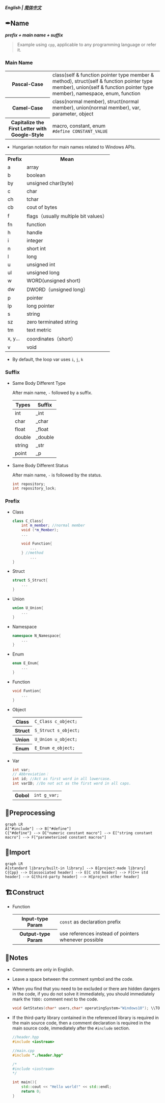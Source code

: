 ##### English | [简体中文](https://github.com/ODCLAB/ODCSTD/blob/main/zh-cn/源码排版.md)

## ✒Name

***prefix + main name + suffix***

> Example using `cpp`, applicable to any programming language or refer it.

### Main Name

<table>
	<tr>
    	<th>Pascal-Case</th>
        <td>class(self & function pointer type member & method), struct(self & function pointer type member), union(self & function pointer type member), namespace, enum, function</td>
    </tr>    
    <tr>
    	<th>Camel-Case</th>
        <td>class(normal member), struct(normal member), union(normal member), var, parameter, object</td>
    </tr>
    <tr>
    	<th>Capitalize the First Letter with Google-Style</th>
        <td>macro, constant, enum<br/><code>#define CONSTANT_VALUE</code></td>
    </tr>	
</table>




- Hungarian notation for main names related to Windows APIs.

<table>
	<tr>
		<th>Prefix</th>
		<th>Mean</th>
	</tr>
    <tr>
    	<td>a</td>
        <td>array</td>
    </tr>
    <tr>
    	<td>b</td>
        <td>boolean</td>
    </tr>
    <tr>
    	<td>by</td>
        <td>unsigned char(byte)</td>
    </tr>
    <tr>
    	<td>c</td>
        <td>char</td>
    </tr>
    <tr>
    	<td>ch</td>
        <td>tchar</td>
    </tr>
    <tr>
    	<td>cb</td>
        <td>cout of bytes</td>
    </tr>
    <tr>
    	<td>f</td>
        <td>flags（usually multiple bit values）</td>
    </tr>
    <tr>
    	<td>fn</td>
        <td>function</td>
    </tr>
    <tr>
    	<td>h</td>
        <td>handle</td>
    </tr>
    <tr>
    	<td>i</td>
        <td>integer</td>
    </tr>
     <tr>
    	<td>n</td>
        <td>short int</td>
    </tr>
    <tr>
    	<td>l</td>
        <td>long</td>
    </tr>
        <tr>
    	<td>u</td>
        <td>unsigned int</td>
    </tr>
    <tr>
    	<td>ul</td>
        <td>unsigned long</td>
    </tr>
    <tr>
    	<td>w</td>
        <td>WORD(unsigned short)</td>
    </tr>
    <tr>
    	<td>dw</td>
        <td>DWORD（unsigned long）</td>
    </tr>
    <tr>
    	<td>p</td>
        <td>pointer</td>
    </tr>
    <tr>
    	<td>lp</td>
        <td>long pointer</td>
    </tr>
    <tr>
    	<td>s</td>
        <td>string</td>
    </tr>
    <tr>
    	<td>sz</td>
        <td>zero terminated string</td>
    </tr>
    <tr>
    	<td>tm</td>
        <td>text metric</td>
    </tr>
    <tr>
    	<td>x, y...</td>
        <td>coordinates（short）</td>
    </tr>
    <tr>
    	<td>v</td>
        <td>void</td>
    </tr>
</table>


- By default, the loop var uses `i`, `j`, `k`

### Suffix

- Same Body Different Type

    After main name, `-` followed by a suffix.

    | Types  | Suffix  |
    | ------ | ------- |
    | int    | _int    |
    | char   | _char   |
    | float  | _float  |
    | double | _double |
    | string | _str    |
    | point  | _p      |

- Same Body Different Status

    After main name, `-`  is followed by the status.

    ```cpp
    int repository;
    int repository_lock;
    ```

### Prefix

- Class

    ```cpp
    class C_Class{
        int m_member; //normal member
        void (*m_Member);
        ...
    
        void Function{
            ...
        } //method
            ...
    }
    ```

- Struct

    ```cpp
    struct S_Struct{
        ...
    }
    ```

- Union

    ```cpp
    union U_Union{
        ...
    }
    ```

- Namespace

    ```cpp
    namespace N_Namespace{
        ...
    }
    ```

- Enum

    ```cpp
    enum E_Enum{
        ...
    }
    ```

- Function

    ```cpp
    void Funtion{
        ...
    }
    ```

- Object

    <table>
        <tr>
            <th>Class</td>
            <td><code>C_Class c_object;</code></td>
        </tr>
        <tr>
            <th>Struct</th>
            <td><code>S_Struct s_object;</code></td>
        </tr>
        <tr>
            <th>Union</th>
            <td><code>U_Union u_object;</code></td>
        </tr>
        <tr>
            <th>Enum</th>
            <td><code>E_Enum e_object;</code></td>
        </tr>
    </table>
    
- Var

    ```cpp
    int var;
    // Abbreviation：
    int id; //Act as first word in all lowercase.
    int varID; //Do not act as the first word in all caps.
    ```

    <table>
        <tr>
            <th>Gobol</th>
            <td><code>int g_var;</code></td>
        </tr>
    </table>



## 💾Preprocessing

```mermaid
graph LR
A["#include"] --> B["#define"]
C{"#define"} --> D["numeric constant macro"] --> E["string constant macro"] --> F["parameterized constant macros"]
```



## 📗Import

```mermaid
graph LR
A[standard library/built-in library] --> B[project-made library]
C{Cpp} --> D[associated header] --> E[C std header] --> F[C++ std header] --> G[third-party header] --> H[project other header]   
```

## 🏗️Construct

- Function

  <table>
      <tr>
          <th>Input-type Param</th>
          <td><code>const</code> as declaration prefix</td>
      </tr>
      <tr>
          <th>Output-type Param</th>
          <td>use references instead of pointers whenever possible</td>
      </tr>
  </table>



## 💬Notes

- Comments are only in English. 

- Leave a space between the comment symbol and the code.

- When you find that you need to be excluded or there are hidden dangers in the code, if you do not solve it immediately, you should immediately mark the `TODO:` comment next to the code.

    ```cpp
    void GetStates(char* users,char* operatingSystem="Windows10"); \\TODO:param<operatingSystem>:Must be devepended on users devices, maybe need to construct a function to judge the users operating system.
    ```

- If the third-party library contained in the referenced library is required in the main source code, then a comment declaration is required in the main source code, immediately after the `#include` section.

    ```cpp
    //header.hpp
    #include <iostream>
    ```

    ```cpp
    //main.cpp
    #include "./header.hpp"
    
    /*
    #include <iostream>
    */
    
    int main(){
        std::cout << "Hello world!" << std::endl;
        return 0;
    }
    ```

